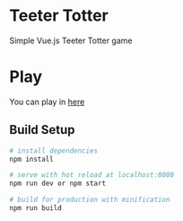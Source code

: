 # Teeter Totter
Simple Vue.js Teeter Totter game 

# Play
You can play in [here](https://mehmetalialpergun.github.io/Teeter-Totter)

## Build Setup

``` bash
# install dependencies
npm install

# serve with hot reload at localhost:8080
npm run dev or npm start

# build for production with minification
npm run build

